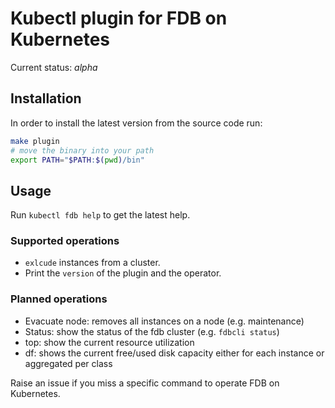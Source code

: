 # Kubectl plugin for FDB on Kubernetes

Current status: *alpha*

## Installation

In order to install the latest version from the source code run:

```bash
make plugin
# move the binary into your path
export PATH="$PATH:$(pwd)/bin" 
```

## Usage

Run `kubectl fdb help` to get the latest help.

### Supported operations

- `exlcude` instances from a cluster.
- Print the `version` of the plugin and the operator.

### Planned operations

- Evacuate node: removes all instances on a node (e.g. maintenance)
- Status: show the status of the fdb cluster (e.g. `fdbcli status`)
- top: show the current resource utilization
- df: shows the current free/used disk capacity either for each instance or aggregated per class

Raise an issue if you miss a specific command to operate FDB on Kubernetes.